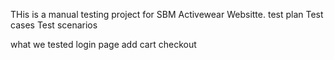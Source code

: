 THis is a manual testing project for SBM Activewear Websitte.
test plan
Test cases
Test scenarios
 
 what we tested
 login page
 add cart
 checkout

